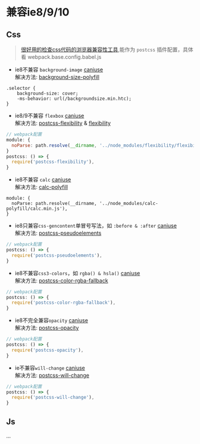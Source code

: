 # 兼容ie8/9/10

## Css

> [很好用的检查css代码的浏览器兼容性工具](https://github.com/anandthakker/doiuse),能作为 `postcss` 插件配置，具体看 webpack.base.config.babel.js

* ie8不兼容 `background-image` [caniuse](http://caniuse.com/#search=background-img-opts)    
 解决方法: [background-size-polyfill](https://github.com/louisremi/background-size-polyfill)    
 ```
 .selector { 
     background-size: cover;
     -ms-behavior: url(/backgroundsize.min.htc);
 }
 ```
 
* ie8/9不兼容 `flexbox` [caniuse](http://caniuse.com/#search=flexbox)    
 解决方法: [postcss-flexibility](https://github.com/7rulnik/postcss-flexibility) & [flexibility](https://github.com/jonathantneal/flexibility) 
 ```javascript
 // webpack配置
 module: {
   noParse: path.resolve(__dirname, '../node_modules/flexibility/flexibility.js'),
 }
 postcss: () => {
   require('postcss-flexibility'),
 }
 ```

* ie8不兼容 `calc` [caniuse](http://caniuse.com/#search=calc)     
 解决方法: [calc-polyfill](https://github.com/closingtag/calc-polyfill)    
 ```
 module: {
   noParse: path.resolve(__dirname, '../node_modules/calc-polyfill/calc.min.js'),
 }
 ```
 
* ie8只兼容`css-gencontent`单冒号写法，如 `:before & :after` [caniuse](http://caniuse.com/#search=css-gencontent)     
 解决方法: [postcss-pseudoelements](https://github.com/axa-ch/postcss-pseudoelements)    
 ```javascript
 // webpack配置
 postcss: () => {
   require('postcss-pseudoelements'),
 }
 ```

* ie8不兼容`css3-colors`，如 `rgba() & hsla()` [caniuse](http://caniuse.com/#search=css3-colors)    
 解决方法: [postcss-color-rgba-fallback](https://github.com/postcss/postcss-color-rgba-fallback)    
 ```javascript
 // webpack配置
 postcss: () => {
   require('postcss-color-rgba-fallback'),
 }
 ```
 
* ie8不完全兼容`opacity` [caniuse](http://caniuse.com/#search=opacity)    
 解决方法: [postcss-opacity](https://github.com/iamvdo/postcss-opacity)    
 ```javascript
 // webpack配置
 postcss: () => {
   require('postcss-opacity'),
 }
 ```
 
* ie不兼容`will-change` [caniuse](http://caniuse.com/#search=will-change)    
 解决方法: [postcss-will-change](https://github.com/postcss/postcss-will-change)
 ```javascript
 // webpack配置
 postcss: () => {
   require('postcss-will-change'),
 }
 ```
 
## Js
...
